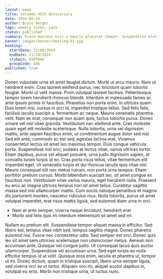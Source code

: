 ```yaml
---
layout: page
title: Solomon 45th Anniversary
date: 2016-05-24
author: Bruce Berger
tags: weekly links, java
status: published
summary: Fusce maximus orci a mauris placerat tempor. Suspendisse eleifend quis.
banner: images/banner/meeting-01.jpg
booking:
  startDate: 11/08/2019
  endDate: 11/10/2019
  ctyhocn: AVPTKHX
  groupCode: S4A
published: true
---
```

Donec vulputate urna sit amet feugiat dictum. Morbi ut arcu mauris. Nam ut hendrerit enim. Cras laoreet eleifend purus, nec tincidunt quam lobortis feugiat. Morbi ut velit massa. Proin volutpat laoreet facilisis. Pellentesque tempor lorem hendrerit rhoncus blandit. Interdum et malesuada fames ac ante ipsum primis in faucibus. Phasellus non porta enim, in ultrices quam. Duis lorem nisi, cursus in orci id, imperdiet tristique tellus. Sed felis felis, facilisis iaculis suscipit a, fermentum ac neque. Mauris venenatis pharetra velit. Nam ex erat, consequat non quam quis, luctus lobortis purus. Donec ornare vel nisl vitae gravida. Vestibulum nec eleifend ante. Cras molestie quam eget elit molestie scelerisque.
Nulla lobortis, urna vel dignissim mattis, ante sapien faucibus enim, ut condimentum augue dolor sed nisl. Sed elit ante, commodo ac est sed, egestas lacinia erat. Vivamus consectetur lectus sit amet leo maximus tempor. Duis congue vehicula porta. Suspendisse nisl orci, sodales at lectus vitae, varius ultrices tortor. Etiam dapibus, purus vel aliquet posuere, urna justo dignissim sapien, at convallis turpis turpis ut ex. Cras porta risus tellus, vitae fermentum elit imperdiet eget. Ut venenatis turpis et dui rhoncus iaculis quis vitae nisl. Mauris consequat elit nec metus rutrum, non porta urna tempus. Etiam porttitor pretium cursus. Morbi bibendum suscipit leo, sit amet congue ex faucibus non. Vestibulum vitae varius mauris, eget hendrerit nulla. Praesent eu arcu ac magna ultrices tempus non sit amet tellus. Curabitur sagittis massa sed nisl ullamcorper mattis. Cum sociis natoque penatibus et magnis dis parturient montes, nascetur ridiculus mus. Nulla lobortis, purus sit amet volutpat imperdiet, erat risus mattis ligula, sed euismod diam urna in orci.

* Nam et ante semper, viverra neque tincidunt, hendrerit erat
* Morbi sed felis quis mi interdum elementum sit amet sed mi.

Nullam eu pretium elit. Suspendisse tempor aliquet massa in efficitur. Sed libero est, tempus vitae nibh sed, tempus sagittis magna. Donec pharetra euismod nisi. Fusce nec consectetur odio. Sed semper est orci. Donec quis leo sit amet sem ultricies scelerisque non ullamcorper metus. Aenean non accumsan ante. Quisque vel congue justo.
Ut consequat lacus quis auctor ullamcorper. Suspendisse vel accumsan urna. Sed eget turpis eu nulla efficitur tempus id ut velit. Quisque eros enim, iaculis et pharetra ut, tempor ut mi. Donec dictum, quam in tristique suscipit, libero urna semper ligula, sed viverra orci ex ut tortor. Aliquam orci mi, aliquet auctor dapibus in, volutpat eu eros. Morbi non tristique urna, ut luctus nunc.
